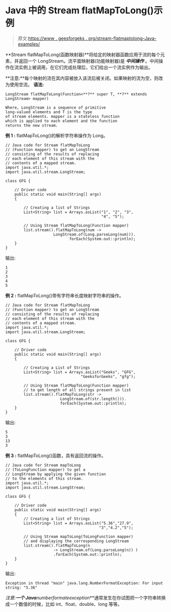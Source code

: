 # Java 中的 Stream flatMapToLong()示例

> 原文:[https://www . geesforgeks . org/stream-flatmaptolong-Java-examples/](https://www.geeksforgeeks.org/stream-flatmaptolong-java-examples/)

**Stream flatMapToLong(函数映射器)**将给定的映射器函数应用于流的每个元素，并返回一个 LongStream。流平面映射器(功能映射器)是 ***中间操作*** 。中间操作在流实例上被调用，在它们完成处理后，它们给出一个流实例作为输出。

**注意:**每个映射的流在其内容被放入该流后被关闭。如果映射的流为空，则改为使用空流。
**语法:**

```
LongStream flatMapToLong(Function<**?** super T, **?** extends LongStream> mapper)

Where, LongStream is a sequence of primitive
long-valued elements and T is the type 
of stream elements. mapper is a stateless function 
which is applied to each element and the function
returns the new stream.

```

**例 1 :** flatMapToLong()的解析字符串操作为 Long。

```
// Java code for Stream flatMapToLong
// (Function mapper) to get an LongStream
// consisting of the results of replacing
// each element of this stream with the
// contents of a mapped stream.
import java.util.*;
import java.util.stream.LongStream;

class GFG {

    // Driver code
    public static void main(String[] args)
    {

        // Creating a list of Strings
        List<String> list = Arrays.asList("1", "2", "3",
                                          "4", "5");

        // Using Stream flatMapToLong(Function mapper)
        list.stream().flatMapToLong(num -> 
                     LongStream.of(Long.parseLong(num))).
                            forEach(System.out::println);
    }
}
```

输出:

```
1
2
3
4
5

```

**例 2 :** flatMapToLong()带有字符串长度映射字符串的操作。

```
// Java code for Stream flatMapToLong
// (Function mapper) to get an LongStream
// consisting of the results of replacing
// each element of this stream with the
// contents of a mapped stream.
import java.util.*;
import java.util.stream.LongStream;

class GFG {

    // Driver code
    public static void main(String[] args)
    {

        // Creating a List of Strings
        List<String> list = Arrays.asList("Geeks", "GFG",
                                 "GeeksforGeeks", "gfg");

        // Using Stream flatMapToLong(Function mapper)
        // to get length of all strings present in list
        list.stream().flatMapToLong(str -> 
                        LongStream.of(str.length())).
                        forEach(System.out::println);
    }
}
```

输出:

```
5
3
13
3

```

**例 3 :** flatMapToLong()函数，具有返回流的操作。

```
// Java code for Stream mapToLong
// (ToLongFunction mapper) to get a
// LongStream by applying the given function
// to the elements of this stream.
import java.util.*;
import java.util.stream.LongStream;

class GFG {

    // Driver code
    public static void main(String[] args)
    {
        // Creating a list of Strings
        List<String> list = Arrays.asList("5.36","27.9",
                                         "3","4.2","5");

        // Using Stream mapToLong(ToLongFunction mapper)
        // and displaying the corresponding LongStream
        list.stream().flatMapToLong(n
                     -> LongStream.of(Long.parseLong(n)) )
                     .forEach(System.out::println);
    }
}
```

输出:

```
Exception in thread "main" java.lang.NumberFormatException: For input string: "5.36"

```

**注意:**一个 Java***numberformateexception***通常发生在你试图把一个字符串转换成一个数值的时候，比如 int、float、double、long 等等。